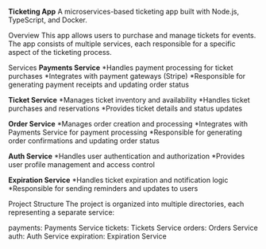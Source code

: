 **Ticketing App**
A microservices-based ticketing app built with Node.js, TypeScript, and Docker.

Overview
This app allows users to purchase and manage tickets for events. The app consists of multiple services, each responsible for a specific aspect of the ticketing process.

Services
**Payments Service**
*Handles payment processing for ticket purchases
*Integrates with payment gateways (Stripe)
*Responsible for generating payment receipts and updating order status

**Ticket Service**
*Manages ticket inventory and availability
*Handles ticket purchases and reservations
*Provides ticket details and status updates

**Order Service**
*Manages order creation and processing
*Integrates with Payments Service for payment processing
*Responsible for generating order confirmations and updating order status

**Auth Service**
*Handles user authentication and authorization
*Provides user profile management and access control

**Expiration Service**
*Handles ticket expiration and notification logic
*Responsible for sending reminders and updates to users

Project Structure
The project is organized into multiple directories, each representing a separate service:

payments: Payments Service
tickets: Tickets Service
orders: Orders Service
auth: Auth Service
expiration: Expiration Service
